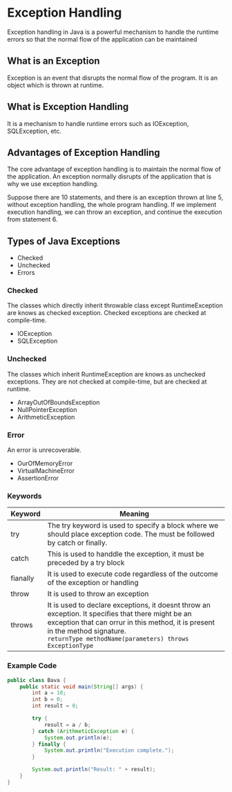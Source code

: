 # Exception Handling
Exception handling in Java is a powerful mechanism to handle the runtime errors so that the normal flow of the application can be maintained

## What is an Exception
Exception is an event that disrupts the normal flow of the program. It is an object which is thrown at runtime.

## What is Exception Handling
It is a mechanism to handle runtime errors such as IOException, SQLException, etc.

## Advantages of Exception Handling
The core advantage of exception handling is to maintain the normal flow of the application. An exception normally disrupts of the application that is why we use exception handling.

Suppose there are 10 statements, and there is an exception thrown at line 5, without exception handling, the whole program handling. If we implement execution handling, we can throw an exception, and continue the execution from statement 6.

## Types of Java Exceptions
- Checked 
- Unchecked
- Errors

### Checked
The classes which directly inherit throwable class except RuntimeException are knows as checked exception. Checked exceptions are checked at compile-time.
- IOException
- SQLException
### Unchecked
The classes which inherit RuntimeException are knows as unchecked exceptions. They are not checked at compile-time, but are checked at runtime.
- ArrayOutOfBoundsException
- NullPointerException
- ArithmeticException

### Error
An error is unrecoverable.
- OurOfMemoryError
- VirtualMachineError
- AssertionError


### Keywords
| Keyword  | Meaning                                                                                                                                                                                                                                          |
| -------- | ------------------------------------------------------------------------------------------------------------------------------------------------------------------------------------------------------------------------------------------------ |
| try      | The try keyword is used to specify a block where we should place exception code. The must be followed by catch or finally.                                                                                                                       |
| catch    | This is used to handdle the exception, it must be preceded by a try block                                                                                                                                                                        |
| fianally | It is used to execute code regardless of the outcome of the exception or handling                                                                                                                                                                |
| throw    | It is used to throw an exception                                                                                                                                                                                                                 |
| throws   | It is used to declare exceptions, it doesnt throw an exception. It specifies that there might be an exception that can orrur in this method, it is present in the method signature. <br>`returnType methodName(parameters) throws ExceptionType` |

### Example Code
```Java
public class Bava {
    public static void main(String[] args) {
        int a = 10;
        int b = 0;
        int result = 0;

        try {
            result = a / b;
        } catch (ArithmeticException e) {
            System.out.println(e);
        } finally {
            System.out.println("Execution complete.");
        }

        System.out.println("Result: " + result);
    }
}
```
